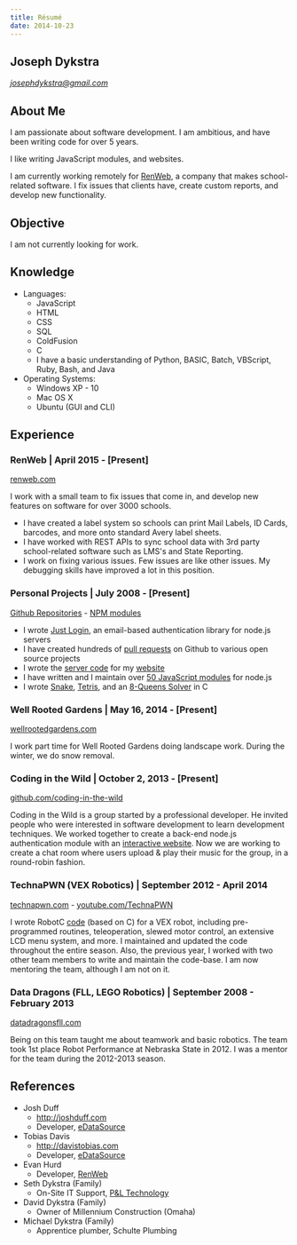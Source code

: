 ```yaml
---
title: Résumé
date: 2014-10-23
---
```


## Joseph Dykstra

[*josephdykstra@gmail.com*](mailto:josephdykstra@gmail.com)

## About Me

I am passionate about software development. I am ambitious, and have been writing code for over 5 years.

I like writing JavaScript modules, and websites.

I am currently working remotely for [RenWeb](http://renweb.com), a company that makes school-related software.  I fix issues that clients have, create custom reports, and develop new functionality.

## Objective

I am not currently looking for work.

## Knowledge

- Languages:
	- JavaScript
	- HTML
	- CSS
	- SQL
	- ColdFusion
	- C
	- I have a basic understanding of Python, BASIC, Batch, VBScript, Ruby, Bash, and Java
- Operating Systems:
	- Windows XP - 10
	- Mac OS X
	- Ubuntu (GUI and CLI)

## Experience

### RenWeb | April 2015 - [Present]

[renweb.com](http://renweb.com)

I work with a small team to fix issues that come in, and develop new features on software for over 3000 schools.

- I have created a label system so schools can print Mail Labels, ID Cards, barcodes, and more onto standard Avery label sheets.
- I have worked with REST APIs to sync school data with 3rd party school-related software such as LMS's and State Reporting.
- I work on fixing various issues. Few issues are like other issues. My debugging skills have improved a lot in this position.

### Personal Projects | July 2008 - [Present]

[Github Repositories](https://github.com/ArtskydJ?tab=repositories) - [NPM modules](http://npmjs.org/~artskydj)

- I wrote [Just Login](http://justlogin.xyz/), an email-based authentication library for node.js servers
- I have created hundreds of [pull requests](https://github.com/pulls?utf8=%E2%9C%93&q=is%3Apr+author%3AArtskydJ+) on Github to various open source projects
- I wrote the [server code](https://github.com/ArtskydJ/josephdykstra.com) for my [website](http://josephdykstra.com/)
- I have written and I maintain over [50 JavaScript modules](http://npmjs.org/~artskydj) for node.js
- I wrote [Snake](https://github.com/ArtskydJ/snake), [Tetris](https://github.com/ArtskydJ/tetris), and an [8-Queens Solver](https://github.com/ArtskydJ/eight-queens) in C

### Well Rooted Gardens | May 16, 2014 - [Present]

[wellrootedgardens.com](http://wellrootedgardens.com)

I work part time for Well Rooted Gardens doing landscape work.  During the winter, we do snow removal.

### Coding in the Wild | October 2, 2013 - [Present]

[github.com/coding-in-the-wild](http://github.com/coding-in-the-wild)

Coding in the Wild is a group started by a professional developer.  He invited people who were interested in software development to learn development techniques.  We worked together to create a back-end node.js authentication module with an [interactive website](http://justlogin.xyz/).  Now we are working to create a chat room where users upload & play their music for the group, in a round-robin fashion.

### TechnaPWN (VEX Robotics) | September 2012 - April 2014

[technapwn.com](http://technapwn.com) - [youtube.com/TechnaPWN](http://youtube.com/TechnaPWN)

I wrote RobotC [code](https://github.com/ArtskydJ/technapwn-toss-up) (based on C) for a VEX robot, including pre-programmed routines, teleoperation, slewed motor control, an extensive LCD menu system, and more.  I maintained and updated the code throughout the entire season.  Also, the previous year, I worked with two other team members to write and maintain the code-base.  I am now mentoring the team, although I am not on it.

### Data Dragons (FLL, LEGO Robotics) | September 2008 - February 2013

[datadragonsfll.com](http://datadragonsfll.com)

Being on this team taught me about teamwork and basic robotics.  The team took 1st place Robot Performance at Nebraska State in 2012.  I was a mentor for the team during the 2012-2013 season.

## References

- Josh Duff
	- http://joshduff.com
	- Developer, [eDataSource](http://www.edatasource.com/)
- Tobias Davis
	- http://davistobias.com
	- Developer, [eDataSource](http://www.edatasource.com/)
- Evan Hurd
	- Developer, [RenWeb](http://www.renweb.com/)
- Seth Dykstra (Family)
	- On-Site IT Support, [P&L Technology](http://www.pltechnology.com/)
- David Dykstra (Family)
	- Owner of Millennium Construction (Omaha)
- Michael Dykstra (Family)
	- Apprentice plumber, Schulte Plumbing
